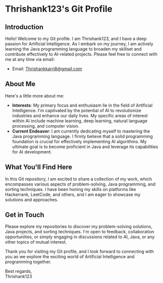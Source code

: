 
<h1>Thrishank123's Git Profile</h1>

<h2>Introduction</h2>

<p>Hello! Welcome to my Git profile. I am Thrishank123, and I have a deep passion for Artificial Intelligence. As I embark on my journey, I am actively learning the Java programming language to broaden my skillset and contribute effectively to AI-related projects. Please feel free to connect with me at any time via email:</p>

<ul>
    <li>Email: <a href="mailto:Thrishankkarri8@gmail.com">Thrishankkarri8@gmail.com</a></li>
</ul>

<h2>About Me</h2>

<p>Here's a little more about me:</p>

<ul>
    <li><strong>Interests</strong>: My primary focus and enthusiasm lie in the field of Artificial Intelligence. I'm captivated by the potential of AI to revolutionize industries and enhance our daily lives. My specific areas of interest within AI include machine learning, deep learning, natural language processing, and computer vision.</li>
    <li><strong>Current Endeavor</strong>: I am currently dedicating myself to mastering the Java programming language. I firmly believe that a solid programming foundation is crucial for effectively implementing AI algorithms. My ultimate goal is to become proficient in Java and leverage its capabilities for AI development.</li>
</ul>

<h2>What You'll Find Here</h2>

<p>In this Git repository, I am excited to share a collection of my work, which encompasses various aspects of problem-solving, Java programming, and sorting techniques. I have been honing my skills on platforms like Hackerrank, LeetCode, and others, and I am eager to showcase my solutions and approaches.</p>

<h2>Get in Touch</h2>

<p>Please explore my repositories to discover my problem-solving solutions, Java projects, and sorting techniques. I'm open to feedback, collaboration opportunities, or simply engaging in discussions related to AI, Java, or any other topics of mutual interest.</p>

<p>Thank you for visiting my Git profile, and I look forward to connecting with you as we explore the exciting world of Artificial Intelligence and programming together.</p>

<p>Best regards,<br>Thrishank123</p>


